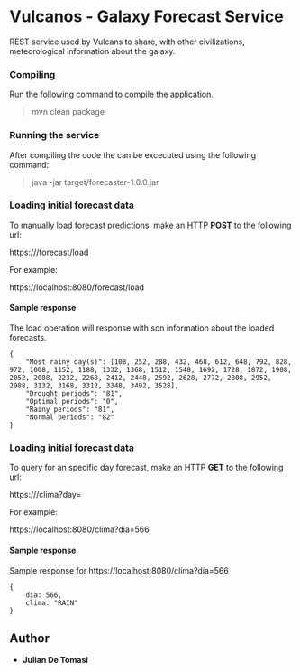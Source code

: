# Vulcanos - Galaxy Forecast Service
REST service used by Vulcans to share, with other civilizations, meteorological information about the galaxy.


### Compiling
Run the following command to compile the application.

> mvn clean package

### Running the service
After compiling the code the can be excecuted using the following command:

> java -jar target/forecaster-1.0.0.jar

### Loading initial forecast data
To manually load forecast predictions, make an HTTP **POST** to the following url:

https://<service-host>/forecast/load

For example:

https://localhost:8080/forecast/load

#### Sample response
The load operation will response with son information about the loaded forecasts.
```
{
    "Most rainy day(s)": [108, 252, 288, 432, 468, 612, 648, 792, 828, 972, 1008, 1152, 1188, 1332, 1368, 1512, 1548, 1692, 1728, 1872, 1908, 2052, 2088, 2232, 2268, 2412, 2448, 2592, 2628, 2772, 2808, 2952, 2988, 3132, 3168, 3312, 3348, 3492, 3528],
    "Drought periods": "81",
    "Optimal periods": "0",
    "Rainy periods": "81",
    "Normal periods": "82"
}
```

### Loading initial forecast data
To query for an specific day forecast, make an HTTP **GET** to the following url:

https://<service-host>/clima?day=<day>

For example:

https://localhost:8080/clima?dia=566

#### Sample response
Sample response for https://localhost:8080/clima?dia=566

```
{
    dia: 566,
    clima: "RAIN"
}
```

## Author

* **Julian De Tomasi**